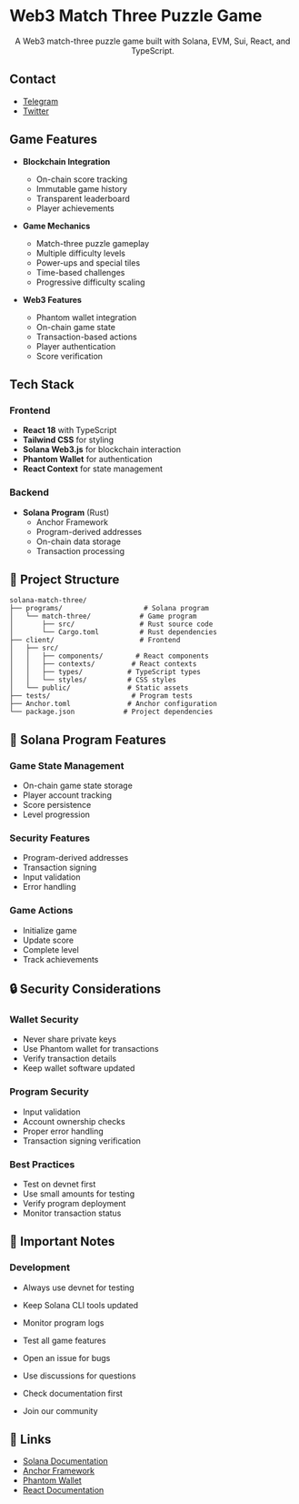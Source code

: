 ﻿# Web3 Match Three Puzzle Game

<div align="center">

A Web3 match-three puzzle game built with Solana, EVM, Sui, React, and TypeScript.

</div>

## Contact
- [Telegram](https://t.me/caterpillardev)
- [Twitter](https://x.com/caterpillardev)

## Game Features

- **Blockchain Integration**
  - On-chain score tracking
  - Immutable game history
  - Transparent leaderboard
  - Player achievements

- **Game Mechanics**
  - Match-three puzzle gameplay
  - Multiple difficulty levels
  - Power-ups and special tiles
  - Time-based challenges
  - Progressive difficulty scaling

- **Web3 Features**
  - Phantom wallet integration
  - On-chain game state
  - Transaction-based actions
  - Player authentication
  - Score verification

## Tech Stack

### Frontend
- **React 18** with TypeScript
- **Tailwind CSS** for styling
- **Solana Web3.js** for blockchain interaction
- **Phantom Wallet** for authentication
- **React Context** for state management

### Backend
- **Solana Program** (Rust)
  - Anchor Framework
  - Program-derived addresses
  - On-chain data storage
  - Transaction processing


## 📁 Project Structure

```
solana-match-three/
├── programs/                    # Solana program
│   └── match-three/            # Game program
│       ├── src/                # Rust source code
│       └── Cargo.toml          # Rust dependencies
├── client/                     # Frontend
│   ├── src/
│   │   ├── components/        # React components
│   │   ├── contexts/         # React contexts
│   │   ├── types/           # TypeScript types
│   │   └── styles/          # CSS styles
│   └── public/              # Static assets
├── tests/                    # Program tests
├── Anchor.toml              # Anchor configuration
└── package.json            # Project dependencies
```

## 🧪 Solana Program Features

### Game State Management
- On-chain game state storage
- Player account tracking
- Score persistence
- Level progression

### Security Features
- Program-derived addresses
- Transaction signing
- Input validation
- Error handling

### Game Actions
- Initialize game
- Update score
- Complete level
- Track achievements

## 🔒 Security Considerations

### Wallet Security
- Never share private keys
- Use Phantom wallet for transactions
- Verify transaction details
- Keep wallet software updated

### Program Security
- Input validation
- Account ownership checks
- Proper error handling
- Transaction signing verification

### Best Practices
- Test on devnet first
- Use small amounts for testing
- Verify program deployment
- Monitor transaction status

## 🚨 Important Notes

### Development
- Always use devnet for testing
- Keep Solana CLI tools updated
- Monitor program logs
- Test all game features


- Open an issue for bugs
- Use discussions for questions
- Check documentation first
- Join our community

## 🔗 Links

- [Solana Documentation](https://docs.solana.com)
- [Anchor Framework](https://www.anchor-lang.com)
- [Phantom Wallet](https://phantom.app)
- [React Documentation](https://reactjs.org)
